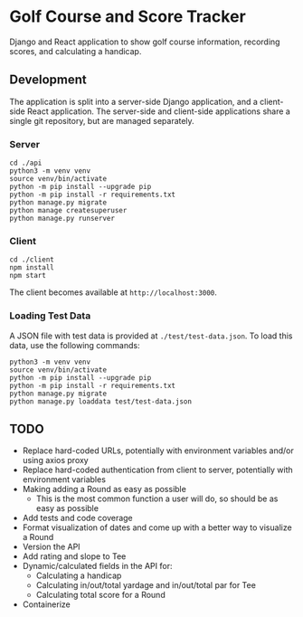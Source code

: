 # Golf Course and Score Tracker

Django and React application to show golf course information, recording scores, and calculating a handicap.

## Development

The application is split into a server-side Django application, and a client-side React application.
The server-side and client-side applications share a single git repository, but are managed separately.

### Server

```script
cd ./api
python3 -m venv venv
source venv/bin/activate
python -m pip install --upgrade pip
python -m pip install -r requirements.txt
python manage.py migrate
python manage createsuperuser
python manage.py runserver
```

### Client

```script
cd ./client
npm install
npm start
```

The client becomes available at `http://localhost:3000`.

### Loading Test Data

A JSON file with test data is provided at `./test/test-data.json`.
To load this data, use the following commands:

```script
python3 -m venv venv
source venv/bin/activate
python -m pip install --upgrade pip
python -m pip install -r requirements.txt
python manage.py migrate
python manage.py loaddata test/test-data.json
```

## TODO

* Replace hard-coded URLs, potentially with environment variables and/or using axios proxy
* Replace hard-coded authentication from client to server, potentially with environment variables
* Making adding a Round as easy as possible
  * This is the most common function a user will do, so should be as easy as possible
* Add tests and code coverage
* Format visualization of dates and come up with a better way to visualize a Round
* Version the API
* Add rating and slope to Tee
* Dynamic/calculated fields in the API for:
  * Calculating a handicap
  * Calculating in/out/total yardage and in/out/total par for Tee
  * Calculating total score for a Round
* Containerize
